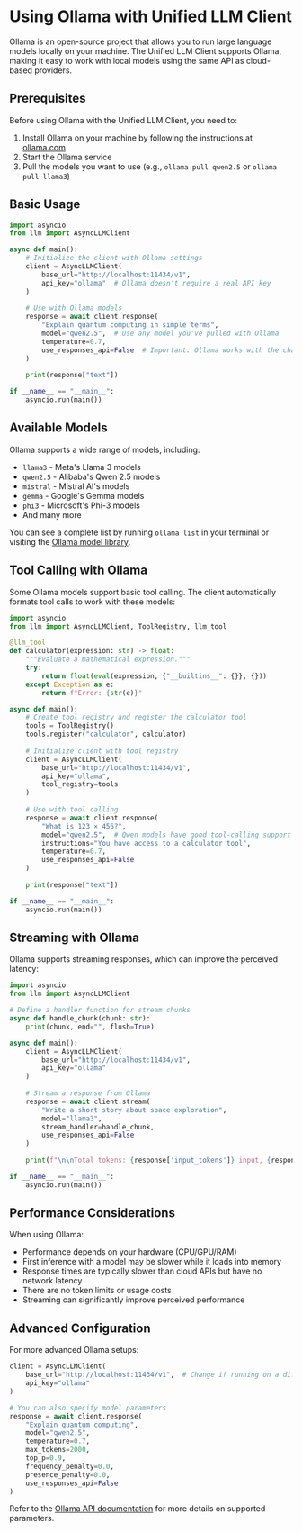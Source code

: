 # Using Ollama with Unified LLM Client

Ollama is an open-source project that allows you to run large language models locally on your machine. The Unified LLM Client supports Ollama, making it easy to work with local models using the same API as cloud-based providers.

## Prerequisites

Before using Ollama with the Unified LLM Client, you need to:

1. Install Ollama on your machine by following the instructions at [ollama.com](https://ollama.com)
2. Start the Ollama service
3. Pull the models you want to use (e.g., `ollama pull qwen2.5` or `ollama pull llama3`)

## Basic Usage

```python
import asyncio
from llm import AsyncLLMClient

async def main():
    # Initialize the client with Ollama settings
    client = AsyncLLMClient(
        base_url="http://localhost:11434/v1",
        api_key="ollama"  # Ollama doesn't require a real API key
    )
    
    # Use with Ollama models
    response = await client.response(
        "Explain quantum computing in simple terms",
        model="qwen2.5",  # Use any model you've pulled with Ollama
        temperature=0.7,
        use_responses_api=False  # Important: Ollama works with the chat completions API
    )
    
    print(response["text"])

if __name__ == "__main__":
    asyncio.run(main())
```

## Available Models

Ollama supports a wide range of models, including:

- `llama3` - Meta's Llama 3 models
- `qwen2.5` - Alibaba's Qwen 2.5 models
- `mistral` - Mistral AI's models
- `gemma` - Google's Gemma models
- `phi3` - Microsoft's Phi-3 models
- And many more

You can see a complete list by running `ollama list` in your terminal or visiting the [Ollama model library](https://ollama.com/library).

## Tool Calling with Ollama

Some Ollama models support basic tool calling. The client automatically formats tool calls to work with these models:

```python
import asyncio
from llm import AsyncLLMClient, ToolRegistry, llm_tool

@llm_tool
def calculator(expression: str) -> float:
    """Evaluate a mathematical expression."""
    try:
        return float(eval(expression, {"__builtins__": {}}, {}))
    except Exception as e:
        return f"Error: {str(e)}"

async def main():
    # Create tool registry and register the calculator tool
    tools = ToolRegistry()
    tools.register("calculator", calculator)
    
    # Initialize client with tool registry
    client = AsyncLLMClient(
        base_url="http://localhost:11434/v1",
        api_key="ollama",
        tool_registry=tools
    )
    
    # Use with tool calling
    response = await client.response(
        "What is 123 × 456?",
        model="qwen2.5",  # Qwen models have good tool-calling support
        instructions="You have access to a calculator tool",
        temperature=0.7,
        use_responses_api=False
    )
    
    print(response["text"])

if __name__ == "__main__":
    asyncio.run(main())
```

## Streaming with Ollama

Ollama supports streaming responses, which can improve the perceived latency:

```python
import asyncio
from llm import AsyncLLMClient

# Define a handler function for stream chunks
async def handle_chunk(chunk: str):
    print(chunk, end="", flush=True)

async def main():
    client = AsyncLLMClient(
        base_url="http://localhost:11434/v1",
        api_key="ollama"
    )
    
    # Stream a response from Ollama
    response = await client.stream(
        "Write a short story about space exploration",
        model="llama3",
        stream_handler=handle_chunk,
        use_responses_api=False
    )
    
    print(f"\n\nTotal tokens: {response['input_tokens']} input, {response['output_tokens']} output")

if __name__ == "__main__":
    asyncio.run(main())
```

## Performance Considerations

When using Ollama:

- Performance depends on your hardware (CPU/GPU/RAM)
- First inference with a model may be slower while it loads into memory
- Response times are typically slower than cloud APIs but have no network latency
- There are no token limits or usage costs
- Streaming can significantly improve perceived performance

## Advanced Configuration

For more advanced Ollama setups:

```python
client = AsyncLLMClient(
    base_url="http://localhost:11434/v1",  # Change if running on a different machine
    api_key="ollama"
)

# You can also specify model parameters
response = await client.response(
    "Explain quantum computing",
    model="qwen2.5",
    temperature=0.7,
    max_tokens=2000,
    top_p=0.9,
    frequency_penalty=0.0,
    presence_penalty=0.0,
    use_responses_api=False
)
```

Refer to the [Ollama API documentation](https://github.com/ollama/ollama/blob/main/docs/api.md) for more details on supported parameters.
